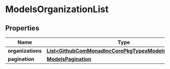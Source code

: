 

# ModelsOrganizationList


## Properties

| Name | Type | Description | Notes |
|------------ | ------------- | ------------- | -------------|
|**organizations** | [**List&lt;GithubComMonadIncCorePkgTypesModelsOrganization&gt;**](GithubComMonadIncCorePkgTypesModelsOrganization.md) |  |  [optional] |
|**pagination** | [**ModelsPagination**](ModelsPagination.md) |  |  [optional] |



